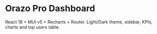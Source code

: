 # Orazo Pro Dashboard

React 18 + MUI v5 + Recharts + Router. Light/Dark theme, sidebar, KPIs, charts and top users table.
